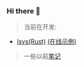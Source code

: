 ### Hi there 👋

> 当前在开发:

- [lsys(Rust)](https://github.com/shanliu/lsys) [(在线示例)](http://lsys.cc)


> 一些以前[笔记](https://blog.lsys.cc/)

